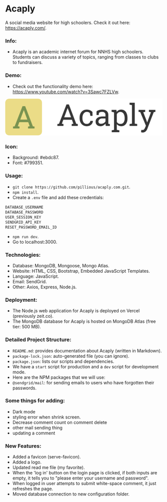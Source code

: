 # Acaply

A social media website for high schoolers. Check it out here: https://acaply.com/.

### Info:

- Acaply is an academic internet forum for NNHS high schoolers. Students can discuss a variety of topics, ranging from classes to clubs to fundraisers.

### Demo:

- Check out the functionality demo here: https://www.youtube.com/watch?v=3Sawc7FZLVw.

![Logo](/public/images/logo.png)

### Icon:

- Background: #ebdc87.
- Font: #799351.

### Usage:

- `git clone https://github.com/pillious/acaply.com.git`.
- `npm install`.
- Create a `.env` file and add these credentials:

```
DATABASE_USERNAME
DATABASE_PASSWORD
USER_SESSION_KEY
SENDGRID_API_KEY
RESET_PASSWORD_EMAIL_ID
```

- `npm run dev`.
- Go to localhost:3000.

### Technologies:

- Database: MongoDB, Mongoose, Mongo Atlas.
- Website: HTML, CSS, Bootstrap, Embedded JavaScript Templates.
- Language: JavaScript.
- Email: SendGrid.
- Other: Axios, Express, Node.js.

### Deployment:

- The Node.js web application for Acaply is deployed on Vercel (previously zeit.co).
- The MongoDB database for Acaply is hosted on MongoDB Atlas (free tier: 500 MB).

### Detailed Project Structure:

- `README.md`: provides documentation about Acaply (written in Markdown).
- `package-lock.json`: auto-generated file (you can ignore).
- `package.json`: lists our scripts and dependencies.
- We have a `start` script for production and a `dev` script for development mode.
- Here are the NPM packages that we will use:
- `@sendgrid/mail`: for sending emails to users who have forgotten their passwords.

### Some things for adding:

- Dark mode
- styling error when shrink screen.
- Decrease comment count on comment delete
- other mail sending thing
- updating a comment

### New Features:

- Added a favicon (serve-favicon).
- Added a logo.
- Updated read me file (my favorite).
- When the 'log in' button on the login page is clicked, if both inputs are empty, it tells you to "please enter your username and password".
- When logged in user attempts to submit white-space comment, it just refreshes the page.
- Moved database connection to new configuration folder.
